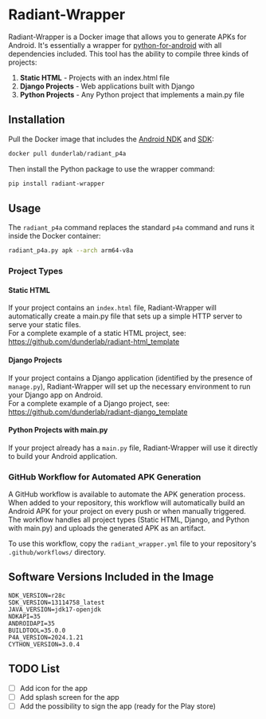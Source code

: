 # Radiant-Wrapper

Radiant-Wrapper is a Docker image that allows you to generate APKs for Android. It's essentially a wrapper for [python-for-android](https://python-for-android.readthedocs.io/en/latest/) with all dependencies included. This tool has the ability to compile three kinds of projects:

1. **Static HTML** - Projects with an index.html file
2. **Django Projects** - Web applications built with Django
3. **Python Projects** - Any Python project that implements a main.py file

## Installation

Pull the Docker image that includes the [Android NDK](https://developer.android.com/studio/projects/install-ndk) and [SDK](https://developer.android.com/studio):

```bash
docker pull dunderlab/radiant_p4a
```

Then install the Python package to use the wrapper command:

```bash
pip install radiant-wrapper
```

## Usage

The `radiant_p4a` command replaces the standard `p4a` command and runs it inside the Docker container:

```bash
radiant_p4a.py apk --arch arm64-v8a
```

### Project Types

#### Static HTML

If your project contains an `index.html` file, Radiant-Wrapper will automatically create a main.py file that sets up a
simple HTTP server to serve your static files.  
For a complete example of a static HTML project, see: https://github.com/dunderlab/radiant-html_template

#### Django Projects

If your project contains a Django application (identified by the presence of `manage.py`), Radiant-Wrapper will set up
the necessary environment to run your Django app on Android.  
For a complete example of a Django project, see: https://github.com/dunderlab/radiant-django_template


#### Python Projects with main.py
If your project already has a `main.py` file, Radiant-Wrapper will use it directly to build your Android application.

### GitHub Workflow for Automated APK Generation

A GitHub workflow is available to automate the APK generation process. When added to your repository, this workflow will automatically build an Android APK for your project on every push or when manually triggered. The workflow handles all project types (Static HTML, Django, and Python with main.py) and uploads the generated APK as an artifact.

To use this workflow, copy the `radiant_wrapper.yml` file to your repository's `.github/workflows/` directory.

## Software Versions Included in the Image

```
NDK_VERSION=r28c
SDK_VERSION=13114758_latest
JAVA_VERSION=jdk17-openjdk
NDKAPI=35
ANDROIDAPI=35
BUILDTOOL=35.0.0
P4A_VERSION=2024.1.21
CYTHON_VERSION=3.0.4
```

## TODO List

- [ ] Add icon for the app
- [ ] Add splash screen for the app
- [ ] Add the possibility to sign the app (ready for the Play store)
